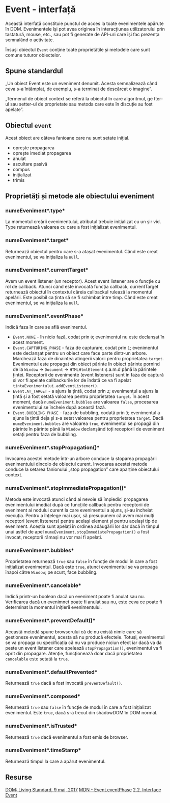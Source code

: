 # Event - interfață

Această interfață constituie punctul de acces la toate evenimentele apărute în DOM. Evenimentele își pot avea originea în interacțiunea utilizatorului prin tastatură, mouse, etc., sau pot fi generate de API-uri care își fac prezența semnalând o activitate.

Însuși obiectul `Event` conține toate proprietățile și metodele care sunt comune tuturor obiectelor.

## Spune standardul

„Un obiect Event este un eveniment denumit. Acesta semnalizează când ceva s-a întâmplat, de exemplu, s-a terminat de descărcat o imagine”.

„Termenul de obiect context se referă la obiectul în care algoritmul, ge
tter-ul sau setter-ul de proprietate sau metoda care este în discuție au fost apelate”.

## Obiectul `event`

Acest obiect are câteva fanioane care nu sunt setate inițial.
- oprește propagarea
- oprește imediat propagarea
- anulat
- ascultare pasivă
- compus
- inițializat
- trimis

## Proprietăți și metode ale obiectului eveniment

### numeEveniment*.type*

La momentul creării evenimentului, atributul trebuie inițializat cu un șir vid. Type returnează valoarea cu care a fost inițializat evenimentul.

### numeEveniment*.target*

Returnează obiectul pentru care s-a atașat evenimentul. Când este creat evenimentul, se va inițializa la `null`.

### numeEveniment*.currentTarget*

Avem un event listener (un receptor). Acest event listener are o funcție cu rol de callback. Atunci când este invocată funcția callback, currentTarget returnează obiectul în contextul căreia callbackul rulează la momentul apelării. Este posibil ca ținta să se fi schimbat între timp.
Când este creat evenimentul, se va inițializa la `null`.

### numeEveniment*.eventPhase*

Indică faza în care se află evenimentul.

- `Event.NONE` - în nicio fază, codat prin `0`; evenimentul nu este declanșat în acest moment.
- `Event.CAPTURING_PHASE` - faza de capturare, codat prin `1`; evenimentul este declanșat pentru un obiect care face parte dintr-un arbore. Marchează faza de dinaintea atingerii valorii pentru proprietatea `target`. Evenimentul este propagat din obiect părinte în obiect părinte pornind de la `Window` -> `Document` -> `HTMLHtmlElement` ș.a.m.d până la părintele țintei. Receptorii de evenimente (event listeners) sunt în faza de captură și vor fi apelate callbackurile lor de îndată ce va fi apelat `țintaEvenimentului.addEventListener()`.
- `Event.AT_TARGET` - a ajuns la țintă, codat prin `2`; evenimentul a ajuns la țintă și a fost setată valoarea pentru proprietatea `target`. În acest moment, dacă `numeEveniment.bubbles` are valoarea `false`, procesarea evenimentului se încheie după această fază.
- `Event.BUBBLING_PHASE` - faza de bubbling, codată prin `3`; evenimentul a ajuns la țintă deja și s-a setat valoarea pentru proprietatea `target`. Dacă `numeEveniment.bubbles` are valoarea `true`, evenimentul se propagă din părinte în părinte până la `Window` declanșând toți receptorii de eveniment setați pentru faza de bubbling.

### numeEveniment*.stopPropagation()*

Invocarea acestei metode într-un arbore conduce la stoparea propagării evenimentului dincolo de obiectul curent. Invocarea acestei metode conduce la setarea fanionului „stop propagation” care aparține obiectului context.

### numeEveniment*.stopImmediatePropagation()*

Metoda este invocată atunci când ai nevoie să împiedici propagarea evenimentului imediat după ce funcțiile callback pentru receptorii de eveniment ai nodului curent la care evenimentul a ajuns, și-au încheiat execuția.
Pentru a înțelege mai ușor, să presupunem că avem mai mulți receptori (event listeners) pentru același element și pentru același tip de eveniment. Aceștia sunt apelați în ordinea adăugării lor dar dacă în timpul unui astfel de apel `numeEveniment.stopImmediatePropagation()` a fost invocat, receptorii rămași nu vor mai fi apelați.

### numeEveniment*.bubbles*

Proprietatea returnează `true` sau `false` în funcție de modul în care a fost inițializat evenimentul. Dacă este `true`, atunci evenimentul se va propaga înapoi către `Window`; pe scurt, face bubbling.

### numeEveniment*.cancelable*

Indică printr-un boolean dacă un eveniment poate fi anulat sau nu. Verificarea dacă un evenimnet poate fi anulat sau nu, este ceva ce poate fi determinat la momentul inițierii evenimentului.

### numeEveniment*.preventDefault()*

Această metodă spune browserului că de nu există nimic care să gestioneze evenimentul, acesta să nu producă efectele. Totuși, evenimentul se va propaga cu specificația că nu va produce niciun efect iar dacă va da peste un event listener care apelează `stopPropagation()`, evenimentul va fi oprit din propagare.
Atenție, funcționează doar dacă proprietatea `cancelable` este setată la `true`.

### numeEveniment*.defaultPrevented*

Returnează `true` dacă a fost invocată `preventDefault()`.

### numeEveniment*.composed*

Returnează `true` sau `false` în funcție de modul în care a fost inițializat evenimentul. Este `true`, dacă s-a trecut din shadowDOM în DOM normal.

### numeEveniment*.isTrusted*

Returnează `true` dacă evenimentul a fost emis de browser.

### numeEveniment*.timeStamp*

Returnează timpul la care a apărut evenimentul.

## Resurse

[DOM: Living Standard, 9 mai, 2017](https://dom.spec.whatwg.org)
[MDN - Event.eventPhase](https://developer.mozilla.org/en-US/docs/Web/API/Event/eventPhase)
[2.2. Interface Event](https://dom.spec.whatwg.org/#interface-event)
